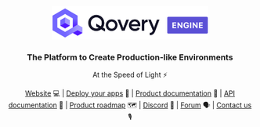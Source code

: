 <p align="center">
  <a href="https://www.qovery.com">
    <img src="https://raw.githubusercontent.com/Qovery/public-resources/master/qovery-engine-logo.svg" width="318px" alt="Qovery logo" />
  </a>
</p>
<h3 align="center">The Platform to Create Production-like Environments</h3>
<p align="center">At the Speed of Light ⚡</p>

<p align="center">
<a href="https://www.qovery.com">Website</a> 💻
|
<a href="https://console.qovery.com">Deploy your apps</a> 🚀
|
<a href="https://hub.qovery.com">Product documentation</a> 📗
|
<a href="https://api-doc.qovery.com">API documentation</a> 📘
|
<a href="https://roadmap.qovery.com">Product roadmap</a> 🗺
|
<a href="https://discord.qovery.com">Discord</a> 💬
|
<a href="https://discuss.qovery.com">Forum</a> 🗣
|
<a href="https://www.qovery.com/contact">Contact us</a> 🎙
</p>

